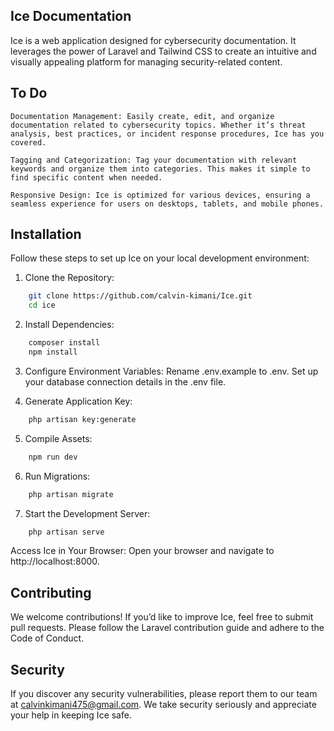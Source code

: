 ## Ice Documentation
Ice is a web application designed for cybersecurity documentation. It leverages the power of Laravel and Tailwind CSS to create an intuitive and visually appealing platform for managing security-related content.

## To Do
    Documentation Management: Easily create, edit, and organize documentation related to cybersecurity topics. Whether it’s threat analysis, best practices, or incident response procedures, Ice has you covered.

    Tagging and Categorization: Tag your documentation with relevant keywords and organize them into categories. This makes it simple to find specific content when needed.

    Responsive Design: Ice is optimized for various devices, ensuring a seamless experience for users on desktops, tablets, and mobile phones.

## Installation

Follow these steps to set up Ice on your local development environment:

1. Clone the Repository:

```bash
    git clone https://github.com/calvin-kimani/Ice.git
    cd ice
```

2. Install Dependencies:
```bash
    composer install
    npm install
```

3. Configure Environment Variables:
        Rename .env.example to .env.
        Set up your database connection details in the .env file.

4. Generate Application Key:

```bash
    php artisan key:generate
```

5. Compile Assets:

```bash
    npm run dev
```

6. Run Migrations:

```bash
    php artisan migrate
```

7. Start the Development Server:

```bash
    php artisan serve
```

Access Ice in Your Browser: Open your browser and navigate to http://localhost:8000.

## Contributing

We welcome contributions! If you’d like to improve Ice, feel free to submit pull requests. Please follow the Laravel contribution guide and adhere to the Code of Conduct.

## Security

If you discover any security vulnerabilities, please report them to our team at calvinkimani475@gmail.com. We take security seriously and appreciate your help in keeping Ice safe.